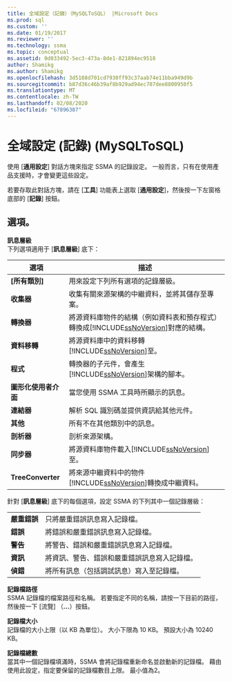 ```yaml
---
title: 全域設定（記錄）（MySQLToSQL） |Microsoft Docs
ms.prod: sql
ms.custom: ''
ms.date: 01/19/2017
ms.reviewer: ''
ms.technology: ssma
ms.topic: conceptual
ms.assetid: 0d033492-5ec3-473a-8de1-821894ec9518
author: Shamikg
ms.author: Shamikg
ms.openlocfilehash: 3d5188d701cd7930ff93c37aab74e11bba949d9b
ms.sourcegitcommit: b87d36c46b39af8b929ad94ec707dee8800950f5
ms.translationtype: MT
ms.contentlocale: zh-TW
ms.lasthandoff: 02/08/2020
ms.locfileid: "67896387"
---
```

# <a name="global-settings-logging--mysqltosql"></a>全域設定 (記錄) (MySQLToSQL)
使用 [**通用設定**] 對話方塊來指定 SSMA 的記錄設定。 一般而言，只有在使用產品支援時，才會變更這些設定。  
  
若要存取此對話方塊，請在 [**工具**] 功能表上選取 [**通用設定**]，然後按一下左窗格底部的 [**記錄**] 按鈕。  
  
## <a name="options"></a>選項。  
**訊息層級**  
下列選項適用于 [**訊息層級**] 底下：  
  
|選項|描述|  
|----------|---------------|  
|**[所有類別]**|用來設定下列所有選項的記錄層級。|  
|**收集器**|收集有關來源架構的中繼資料，並將其儲存至專案。|  
|**轉換器**|將源資料庫物件的結構（例如資料表和預存程式）轉換成[!INCLUDE[ssNoVersion](../../includes/ssnoversion-md.md)]對應的結構。|  
|**資料移轉**|將源資料庫中的資料移轉[!INCLUDE[ssNoVersion](../../includes/ssnoversion-md.md)]至。|  
|**程式**|轉換器的子元件，會產生[!INCLUDE[ssNoVersion](../../includes/ssnoversion-md.md)]架構的腳本。|  
|**圖形化使用者介面**|當您使用 SSMA 工具時所顯示的訊息。|  
|**連結器**|解析 SQL 識別碼並提供資訊給其他元件。|  
|**其他**|所有不在其他類別中的訊息。|  
|**剖析器**|剖析來源架構。|  
|**同步器**|將源資料庫物件載入[!INCLUDE[ssNoVersion](../../includes/ssnoversion-md.md)]至。|  
|**TreeConverter**|將來源中繼資料中的物件[!INCLUDE[ssNoVersion](../../includes/ssnoversion-md.md)]轉換成中繼資料。|  
  
針對 [**訊息層級**] 底下的每個選項，設定 SSMA 的下列其中一個記錄層級：  
  
|||  
|-|-|  
|**嚴重錯誤**|只將嚴重錯誤訊息寫入記錄檔。|  
|**錯誤**|將錯誤和嚴重錯誤訊息寫入記錄檔。|  
|**警告**|將警告、錯誤和嚴重錯誤訊息寫入記錄檔。|  
|**資訊**|將資訊、警告、錯誤和嚴重錯誤訊息寫入記錄檔。|  
|**偵錯**|將所有訊息（包括調試訊息）寫入至記錄檔。|  
  
**記錄檔路徑**  
SSMA 記錄檔的檔案路徑和名稱。 若要指定不同的名稱，請按一下目前的路徑，然後按一下 [流覽] （**...**）按鈕。  
  
**記錄檔大小**  
記錄檔的大小上限（以 KB 為單位）。 大小下限為 10 KB。 預設大小為 10240 KB。  
  
**記錄檔總數**  
當其中一個記錄檔填滿時，SSMA 會將記錄檔重新命名並啟動新的記錄檔。 藉由使用此設定，指定要保留的記錄檔數目上限。 最小值為2。  
  
